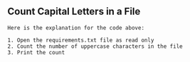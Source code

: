 ## Count Capital Letters in a File

```
Here is the explanation for the code above:

1. Open the requirements.txt file as read only
2. Count the number of uppercase characters in the file
3. Print the count 

```